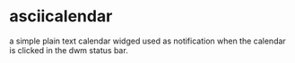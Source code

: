# asciicalendar

a simple plain text calendar widged used as notification when the calendar is
clicked in the dwm status bar.
